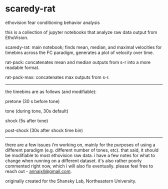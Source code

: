# scaredy-rat
ethovision fear conditioning behavior analysis

this is a collection of jupyter notebooks that analyze raw data output from EthoVision.

scaredy-rat: main notebook; finds mean, median, and maximal velocities for timebins across the FC paradigm, generates a plot of velocity over time.

rat-pack: concatenates mean and median outputs from s-r into a more readable format.

rat-pack-max: concatenates max outputs from s-r.

----

the timebins are as follows (and modifiable):

pretone (30 s before tone)

tone (during tone, 30s default)

shock (5s after tone)

post-shock (30s after shock time bin)

----

there are a few issues i'm working on, mainly for the purposes of using a different paradigm (e.g. different number of tones, etc). that said, it should be modifiable to most ethovision raw data. i have a few notes for what to change when running on a different dataset. it's also rather poorly commented right now, which i will also fix eventually. please feel free to reach out - annajxli@gmail.com.

originally created for the Shansky Lab, Northeastern University.
